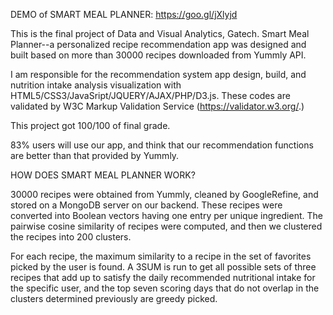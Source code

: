 DEMO of SMART MEAL PLANNER: https://goo.gl/jXlyjd

This is the final project of Data and Visual Analytics, Gatech. Smart Meal Planner--a personalized recipe recommendation app was designed and built based on more than 30000 recipes downloaded from Yummly API.

I am responsible for the recommendation system app design, build, and nutrition intake analysis visualization with HTML5/CSS3/JavaSript/JQUERY/AJAX/PHP/D3.js. These codes are validated by W3C Markup Validation Service (https://validator.w3.org/.)

This project got 100/100 of final grade.

83% users will use our app, and think that our recommendation functions are better than that provided by Yummly.


HOW DOES SMART MEAL PLANNER WORK?

30000 recipes were obtained from Yummly, cleaned by GoogleRefine, and stored on a MongoDB server on our backend. These recipes were converted into Boolean vectors having one entry per unique ingredient. The pairwise cosine similarity of recipes were computed, and then we clustered the recipes into 200 clusters.

For each recipe, the maximum similarity to a recipe in the set of favorites picked by the user is found. A 3SUM is run to get all possible sets of three recipes that add up to satisfy the daily recommended nutritional intake for the specific user, and the top seven scoring days that do not overlap in the clusters determined previously are greedy picked.

